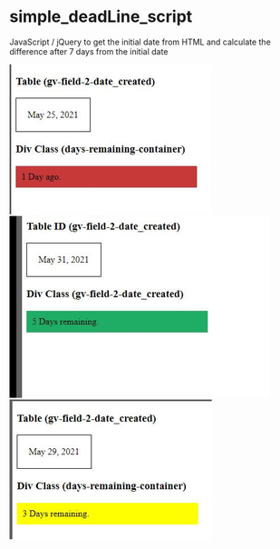# simple_deadLine_script
JavaScript / jQuery to get the initial date  from HTML and calculate the difference after 7 days from the initial date


![screen1](example12.JPG)
![screen2](example13.JPG)
![screen3](example3.JPG)
